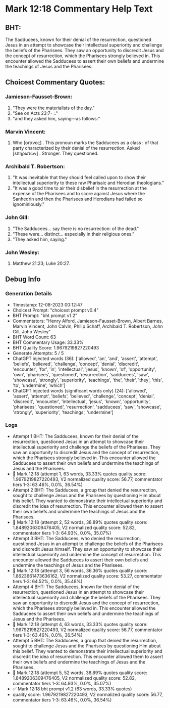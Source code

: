 # Mark 12:18 Commentary Help Text

## BHT:
The Sadducees, known for their denial of the resurrection, questioned Jesus in an attempt to showcase their intellectual superiority and challenge the beliefs of the Pharisees. They saw an opportunity to discredit Jesus and the concept of resurrection, which the Pharisees strongly believed in. This encounter allowed the Sadducees to assert their own beliefs and undermine the teachings of Jesus and the Pharisees.

## Choicest Commentary Quotes:
### Jamieson-Fausset-Brown:
1. "They were the materialists of the day." 
2. "See on Acts 23:7- :." 
3. "and they asked him, saying—as follows:"

### Marvin Vincent:
1. Who [οιτινες] . This pronoun marks the Sadducees as a class : of that party characterized by their denial of the resurrection. Asked [επηρωτων] . Stronger. They questioned.


### Archibald T. Robertson:
1. "It was inevitable that they should feel called upon to show their intellectual superiority to these raw Pharisaic and Herodian theologians."
2. "It was a good time to air their disbelief in the resurrection at the expense of the Pharisees and to score against Jesus where the Sanhedrin and then the Pharisees and Herodians had failed so ignominiously."

### John Gill:
1. "The Sadducees... say there is no resurrection: of the dead." 
2. "These were... distinct... especially in their religious ones."
3. "They asked him, saying."

### John Wesley:
1.  Matthew 21:23; Luke 20:27.



## Debug Info
### Generation Details
- Timestamp: 12-08-2023 00:12:47
- Choicest Prompt: "choicest prompt v0.4"
- BHT Prompt: "bht prompt v1.2"
- Commentators: "Henry Alford, Jamieson-Fausset-Brown, Albert Barnes, Marvin Vincent, John Calvin, Philip Schaff, Archibald T. Robertson, John Gill, John Wesley"
- BHT Word Count: 63
- BHT Commentary Usage: 33.33%
- BHT Quality Score: 1.9679219827220493
- Generate Attempts: 5 / 5
- ChatGPT injected words (36):
	['allowed', 'an', 'and', 'assert', 'attempt', 'beliefs', 'believed', 'challenge', 'concept', 'denial', 'discredit', 'encounter', 'for', 'in', 'intellectual', 'jesus', 'known', 'of', 'opportunity', 'own', 'pharisees', 'questioned', 'resurrection', 'sadducees', 'saw', 'showcase', 'strongly', 'superiority', 'teachings', 'the', 'their', 'they', 'this', 'to', 'undermine', 'which']
- ChatGPT injected words (significant words only) (24):
	['allowed', 'assert', 'attempt', 'beliefs', 'believed', 'challenge', 'concept', 'denial', 'discredit', 'encounter', 'intellectual', 'jesus', 'known', 'opportunity', 'pharisees', 'questioned', 'resurrection', 'sadducees', 'saw', 'showcase', 'strongly', 'superiority', 'teachings', 'undermine']

### Logs
- Attempt 1 BHT: The Sadducees, known for their denial of the resurrection, questioned Jesus in an attempt to showcase their intellectual superiority and challenge the beliefs of the Pharisees. They saw an opportunity to discredit Jesus and the concept of resurrection, which the Pharisees strongly believed in. This encounter allowed the Sadducees to assert their own beliefs and undermine the teachings of Jesus and the Pharisees.
- 🔄 Mark 12:18 (attempt 1, 63 words, 33.33% quotes quality score: 1.9679219827220493, V2 normalized quality score: 56.77, commentator tiers 1-3: 63.46%, 0.0%, 36.54%)
- Attempt 2 BHT: The Sadducees, a group that denied the resurrection, sought to challenge Jesus and the Pharisees by questioning Him about this belief. They wanted to demonstrate their intellectual superiority and discredit the idea of resurrection. This encounter allowed them to assert their own beliefs and undermine the teachings of Jesus and the Pharisees.
- 🔄 Mark 12:18 (attempt 2, 52 words, 38.89% quotes quality score: 1.8489206309476405, V2 normalized quality score: 52.82, commentator tiers 1-3: 64.93%, 0.0%, 35.07%)
- Attempt 3 BHT: The Sadducees, who denied the resurrection, questioned Jesus in an attempt to challenge the beliefs of the Pharisees and discredit Jesus himself. They saw an opportunity to showcase their intellectual superiority and undermine the concept of resurrection. This encounter allowed the Sadducees to assert their own beliefs and undermine the teachings of Jesus and the Pharisees.
- 🔄 Mark 12:18 (attempt 3, 56 words, 36.36% quotes quality score: 1.8623661473636162, V2 normalized quality score: 53.27, commentator tiers 1-3: 64.52%, 0.0%, 35.48%)
- Attempt 4 BHT: The Sadducees, known for their denial of the resurrection, questioned Jesus in an attempt to showcase their intellectual superiority and challenge the beliefs of the Pharisees. They saw an opportunity to discredit Jesus and the concept of resurrection, which the Pharisees strongly believed in. This encounter allowed the Sadducees to assert their own beliefs and undermine the teachings of Jesus and the Pharisees.
- 🔄 Mark 12:18 (attempt 4, 63 words, 33.33% quotes quality score: 1.9679219827220493, V2 normalized quality score: 56.77, commentator tiers 1-3: 63.46%, 0.0%, 36.54%)
- Attempt 5 BHT: The Sadducees, a group that denied the resurrection, sought to challenge Jesus and the Pharisees by questioning Him about this belief. They wanted to demonstrate their intellectual superiority and discredit the idea of resurrection. This encounter allowed them to assert their own beliefs and undermine the teachings of Jesus and the Pharisees.
- 🔄 Mark 12:18 (attempt 5, 52 words, 38.89% quotes quality score: 1.8489206309476405, V2 normalized quality score: 52.82, commentator tiers 1-3: 64.93%, 0.0%, 35.07%)
- ✅ Mark 12:18 bht prompt v1.2 (63 words, 33.33% quotes)
- quality score: 1.9679219827220493, V2 normalized quality score: 56.77, commentator tiers 1-3: 63.46%, 0.0%, 36.54%)